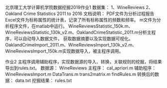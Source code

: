 
北京理工大学计算机学院数据挖掘2019作业1
数据集：
1、WineReviews
2、Oakland Crime Statistics 2011 to 2016
文档说明：
PDF文件为分析过程报告
Excel文件为标称属性的统计表，记录了所有标称属性的频数和频率。
m文件为分析程序文件，在matlab中运行。
WineReviewsStatistic_150k.m、WineReviewsStatistic_130k_v2.m、OaklandCrimeStatistic_2011.m分析主程序，可以自动导入数据文件，
获取数据摘要以及实现数据可视化。
OaklandCrimeImport_2011.m、WineReviewsImport_130k_v2.m、WineReviewsImport_150k.m实现数据导入，被主程序调用。

作业2
主程序调用辅助程序，实现数据源的导入、转换，关联规则的挖掘，将结果导出到rules.txt。
数据源：
WineReviews
主程序：
cal_apriori.m
辅助程序：
WineReviewsImport.m
DataTrans.m
trans2matrix.m
findRules.m
转换后的数据：
data.txt
挖掘结果：
rules.txt
